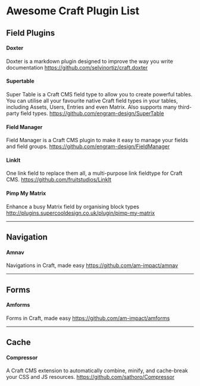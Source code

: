 # Awesome Craft Plugin List

## Field Plugins

#### Doxter
Doxter is a markdown plugin designed to improve the way you write documentation
https://github.com/selvinortiz/craft.doxter 

#### Supertable
Super Table is a Craft CMS field type to allow you to create powerful tables. You can utilise all your favourite native Craft field types in your tables, including Assets, Users, Entries and even Matrix. Also supports many third-party field types.
https://github.com/engram-design/SuperTable

#### Field Manager
Field Manager is a Craft CMS plugin to make it easy to manage your fields and field groups.
https://github.com/engram-design/FieldManager

#### LinkIt
One link field to replace them all, a multi-purpose link fieldtype for Craft CMS.
https://github.com/fruitstudios/LinkIt

#### Pimp My Matrix
Enhance a busy Matrix field by organising block types
http://plugins.supercooldesign.co.uk/plugin/pimp-my-matrix

---
  
## Navigation

#### Amnav
Navigations in Craft, made easy
https://github.com/am-impact/amnav 

---

## Forms

#### Amforms
Forms in Craft, made easy
https://github.com/am-impact/amforms 

---

## Cache

#### Compressor
A Craft CMS extension to automatically combine, minify, and cache-break your CSS and JS resources.
https://github.com/sathoro/Compressor 
